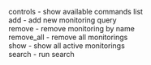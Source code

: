 controls - show available commands list  
add - add new monitoring query  
remove - remove monitoring by name  
remove_all - remove all monitorings  
show - show all active monitorings  
search - run search  
